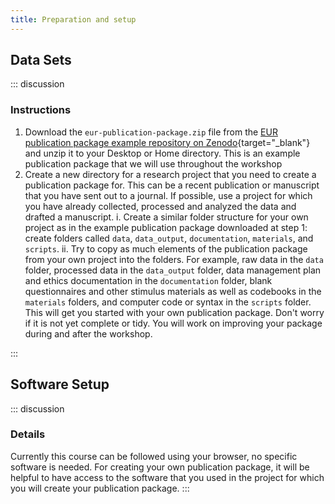 ```yaml
---
title: Preparation and setup
---
```


## Data Sets

::: discussion
### Instructions

1.  Download the `eur-publication-package.zip` file from the [EUR publication package example repository on Zenodo](https://doi.org/10.5281/zenodo.7956600){target="_blank"} and unzip it to your Desktop or Home directory. This is an example publication package that we will use throughout the workshop
2.  Create a new directory for a research project that you need to create a publication package for. This can be a recent publication or manuscript that you have sent out to a journal. If possible, use a project for which you have already collected, processed and analyzed the data and drafted a manuscript.
    i.  Create a similar folder structure for your own project as in the example publication package downloaded at step 1: create folders called `data`, `data_output`, `documentation`, `materials`, and `scripts`.
    ii. Try to copy as much elements of the publication package from your own project into the folders. For example, raw data in the `data` folder, processed data in the `data_output` folder, data management plan and ethics documentation in the `documentation` folder, blank questionnaires and other stimulus materials as well as codebooks in the `materials` folders, and computer code or syntax in the `scripts` folder. This will get you started with your own publication package. Don't worry if it is not yet complete or tidy. You will work on improving your package during and after the workshop.
    
:::

## Software Setup

::: discussion
### Details

Currently this course can be followed using your browser, no specific software is needed. For creating your own publication package, it will be helpful to have access to the software that you used in the project for which you will create your publication package.
:::

